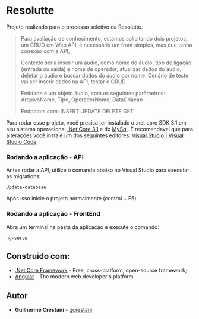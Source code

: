 # Resolutte

Projeto realizado para o processo seletivo da Resolutte.

> Para avaliação de conhecimento, estamos solicitando dois projetos, um
> CRUD em Web API, é necessário um front simples, mas que tenha conexão
> com a API,
> 
> Contexto seria inserir um áudio, como nome do áudio, tipo de ligação
> (entrada ou saída) e nome de operador, atualizar dados do áudio,
> deletar o áudio e buscar dados do áudio por nome. Cenário de teste vai
> ser inserir dados na API, testar o CRUD
> 
> Entidade é um objeto áudio, com os seguintes parâmetros: ArquivoNome,
> Tipo, OperadorNome, DataCriacao
> 
> Endpoints com: INSERT UPDATE DELETE GET

Para rodar esse projeto, você precisa ter instalado o .net core SDK 3.1 em seu sistema operacional  [.Net Core 3.1](https://dotnet.microsoft.com/download/dotnet-core/3.1) e do [MySql](https://downloads.mysql.com/archives/installer/).
É recomendavel que para alterações você instale um dos seguintes editores:  [Visual Studio](https://visualstudio.microsoft.com/pt-br/vs/)  | [Visual Studio Code](https://code.visualstudio.com/download)

### Rodando a aplicação - API

Antes rodar a API, utilize o comando abaixo no Visual Studio para executar as migrations:

    Update-database
Após isso inicie o projeto normalmente (control + F5)

### Rodando a aplicação - FrontEnd
Abra um terminal na pasta da aplicação e execute o comando:

    ng-serve


## Construido com:

-   [.Net Core Framework](https://dotnet.microsoft.com/download/dotnet-core)  - Free, cross-platform, open-source framework;
-   [Angular](https://angular.io/)  - The modern web developer's platform

## [](https://github.com/gcrestani/Resolutte#autor)Autor

-   **Guilherme Crestani**  -  [gcrestani](https://github.com/gcrestani/)
